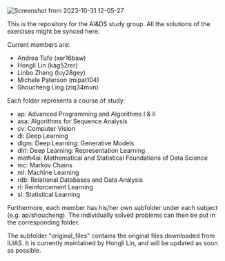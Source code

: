 ![Screenshot from 2023-10-31 12-05-27](https://github.com/SAutum/aids/assets/69266529/12d19adf-93b2-4f57-8ad1-381214818da3)

This is the repository for the AI&DS study group. All the solutions of the exercises might be synced here.

Current members are:
- Andrea Tufo (xer16baw)
- Hongli Lin (kag52rer)
- Linbo Zhang (luy28gey)
- Michele Paterson (mipat104)
- Shoucheng Ling (ziq34mun)

Each folder represents a course of study:
- ap: Advanced Programming and Algorithms I & II
- asa: Algorithms for Sequence Analysis
- cv: Computer Vision
- dl: Deep Learning
- dlgm: Deep Learning: Generative Models
- dlrl: Deep Learning: Representation Learning
- math4ai: Mathematical and Statistical Foundations of Data Science
- mc: Markov Chains
- ml: Machine Learning
- rdb: Relational Databases and Data Analysis
- rl: Reinforcement Learning
- sl: Statistical Learning

Furthermore, each member has his/her own subfolder under each subject (e.g. ap/shoucheng). The individually solved problems can then be put in the corresponding folder.

The subfolder "original_files" contains the original files downloaded from ILIAS. It is currently maintained by Hongli Lin, and will be updated as soon as possible.
